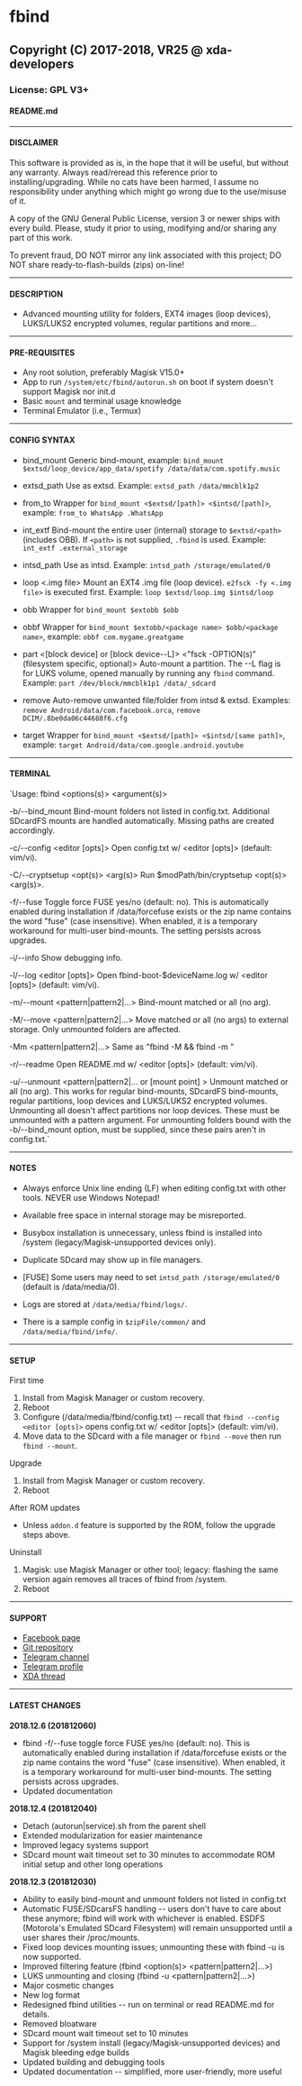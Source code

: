 # fbind
## Copyright (C) 2017-2018, VR25 @ xda-developers
### License: GPL V3+
#### README.md



---
#### DISCLAIMER

This software is provided as is, in the hope that it will be useful, but without any warranty. Always read/reread this reference prior to installing/upgrading. While no cats have been harmed, I assume no responsibility under anything which might go wrong due to the use/misuse of it.

A copy of the GNU General Public License, version 3 or newer ships with every build. Please, study it prior to using, modifying and/or sharing any part of this work.

To prevent fraud, DO NOT mirror any link associated with this project; DO NOT share ready-to-flash-builds (zips) on-line!



---
#### DESCRIPTION

- Advanced mounting utility for folders, EXT4 images (loop devices), LUKS/LUKS2 encrypted volumes, regular partitions and more...



---
#### PRE-REQUISITES

- Any root solution, preferably Magisk V15.0+
- App to run `/system/etc/fbind/autorun.sh` on boot if system doesn't support Magisk nor init.d
- Basic `mount` and terminal usage knowledge
- Terminal Emulator (i.e., Termux)



---
#### CONFIG SYNTAX

- bind_mount <target> <mount point>   Generic bind-mount, example: `bind_mount $extsd/loop_device/app_data/spotify /data/data/com.spotify.music`

- extsd_path <path>   Use <path> as extsd. Example: `extsd_path /data/mmcblk1p2`

- from_to <source> <dest>   Wrapper for `bind_mount <$extsd/[path]> <$intsd/[path]>`, example: `from_to WhatsApp .WhatsApp`

- int_extf <path>   Bind-mount the entire user (internal) storage to `$extsd/<path>` (includes OBB). If `<path>` is not supplied, `.fbind` is used. Example: `int_extf .external_storage`

- intsd_path <path>   Use <path> as intsd. Example: `intsd_path /storage/emulated/0`

- loop <.img file> <mount point>   Mount an EXT4 .img file (loop device). `e2fsck -fy <.img file>` is executed first. Example: `loop $extsd/loop.img $intsd/loop`

- obb   Wrapper for `bind_mount $extobb $obb`

- obbf <package name>   Wrapper for `bind_mount $extobb/<package name> $obb/<package name>`, example: `obbf com.mygame.greatgame`

- part <[block device] or [block device--L]> <mount point> <"fsck -OPTION(s)" (filesystem specific, optional)>   Auto-mount a partition. The --L flag is for LUKS volume, opened manually by running any `fbind` command. Example: `part /dev/block/mmcblk1p1 /data/_sdcard`

- remove <path>   Auto-remove unwanted file/folder from intsd & extsd. Examples: `remove Android/data/com.facebook.orca`, `remove DCIM/.8be0da06c44688f6.cfg`

- target <path>   Wrapper for `bind_mount <$extsd/[path]> <$intsd/[same path]>`, example: `target Android/data/com.google.android.youtube`



---
#### TERMINAL

`Usage: fbind <options(s)> <argument(s)>

-b/--bind_mount <target> <mount point>   Bind-mount folders not listed in config.txt. Additional SDcardFS mounts are handled automatically. Missing paths are created accordingly.

-c/--config <editor [opts]>   Open config.txt w/ <editor [opts]> (default: vim/vi).

-C/--cryptsetup <opt(s)> <arg(s)>   Run $modPath/bin/cryptsetup <opt(s)> <arg(s)>.

-f/--fuse   Toggle force FUSE yes/no (default: no). This is automatically enabled during installation if /data/forcefuse exists or the zip name contains the word "fuse" (case insensitive). When enabled, it is a temporary workaround for multi-user bind-mounts. The setting persists across upgrades.

-i/--info   Show debugging info.

-l/--log  <editor [opts]>   Open fbind-boot-$deviceName.log w/ <editor [opts]> (default: vim/vi).

-m/--mount <pattern|pattern2|...>   Bind-mount matched or all (no arg).

-M/--move <pattern|pattern2|...>   Move matched or all (no args) to external storage. Only unmounted folders are affected.

-Mm <pattern|pattern2|...>   Same as "fbind -M <arg> && fbind -m <arg>"

-r/--readme   Open README.md w/ <editor [opts]> (default: vim/vi).

-u/--unmount <pattern|pattern2|... or [mount point] >   Unmount matched or all (no arg). This works for regular bind-mounts, SDcardFS bind-mounts, regular partitions, loop devices and LUKS/LUKS2 encrypted volumes. Unmounting all doesn't affect partitions nor loop devices. These must be unmounted with a pattern argument. For unmounting folders bound with the -b/--bind_mount option, <mount point> must be supplied, since these pairs aren't in config.txt.`



---
#### NOTES

- Always enforce Unix line ending (LF) when editing config.txt with other tools. NEVER use Windows Notepad!

- Available free space in internal storage may be misreported.

- Busybox installation is unnecessary, unless fbind is installed into /system (legacy/Magisk-unsupported devices only).

- Duplicate SDcard may show up in file managers.

- [FUSE] Some users may need to set `intsd_path /storage/emulated/0` (default is /data/media/0).

- Logs are stored at `/data/media/fbind/logs/`.

- There is a sample config in `$zipFile/common/` and `/data/media/fbind/info/`.



---
#### SETUP

First time
1. Install from Magisk Manager or custom recovery.
2. Reboot
3. Configure (/data/media/fbind/config.txt) -- recall that `fbind --config <editor [opts]>` opens config.txt w/ <editor [opts]> (default: vim/vi).
4. Move data to the SDcard with a file manager or `fbind --move` then run `fbind --mount`.

Upgrade
1. Install from Magisk Manager or custom recovery.
2. Reboot

After ROM updates
- Unless `addon.d` feature is supported by the ROM, follow the upgrade steps above.

Uninstall
1. Magisk: use Magisk Manager or other tool; legacy: flashing the same version again removes all traces of fbind from /system.
2. Reboot



---
#### SUPPORT

- [Facebook page](https://facebook.com/VR25-at-xda-developers-258150974794782/)
- [Git repository](https://github.com/Magisk-Modules-Repo/fbind/)
- [Telegram channel](https://t.me/vr25_xda/)
- [Telegram profile](https://t.me/vr25xda/)
- [XDA thread](https://forum.xda-developers.com/apps/magisk/module-magic-folder-binder-t3621814/)



---
#### LATEST CHANGES

**2018.12.6 (201812060)**
- fbind -f/--fuse toggle force FUSE yes/no (default: no). This is automatically enabled during installation if /data/forcefuse exists or the zip name contains the word "fuse" (case insensitive). When enabled, it is a temporary workaround for multi-user bind-mounts. The setting persists across upgrades.
- Updated documentation

**2018.12.4 (201812040)**
- Detach (autorun|service).sh from the parent shell
- Extended modularization for easier maintenance
- Improved legacy systems support
- SDcard mount wait timeout set to 30 minutes to accommodate ROM initial setup and other long operations

**2018.12.3 (201812030)**
- Ability to easily bind-mount and unmount folders not listed in config.txt
- Automatic FUSE/SDcarsFS handling -- users don't have to care about these anymore; fbind will work with whichever is enabled. ESDFS (Motorola's Emulated SDcard Filesystem) will remain unsupported until a user shares their /proc/mounts.
- Fixed loop devices mounting issues; unmounting these with fbind -u is now supported.
- Improved filtering feature (fbind <option(s)> <pattern|pattern2|...>)
- LUKS unmounting and closing (fbind -u <pattern|pattern2|...>)
- Major cosmetic changes
- New log format
- Redesigned fbind utilities -- run <fbind> on terminal or read README.md for details.
- Removed bloatware
- SDcard mount wait timeout set to 10 minutes
- Support for /system install (legacy/Magisk-unsupported devices) and Magisk bleeding edge builds
- Updated building and debugging tools
- Updated documentation -- simplified, more user-friendly, more useful

